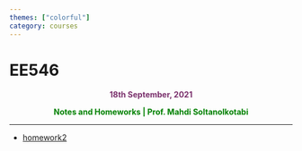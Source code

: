 ```yaml
---
themes: ["colorful"]
category: courses
---
```


# EE546
<p style="text-align:center; color:#7A306C"> <b>18th September, 2021</b> </p>

<p style='text-align:center;color:green'><b> 
Notes and Homeworks | Prof. Mahdi Soltanolkotabi
</b></p>

---

- [homework2](hw2)
